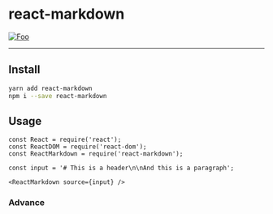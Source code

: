 # react-markdown

[![Foo](https://upload.wikimedia.org/wikipedia/commons/4/48/Markdown-mark.svg)](https://github.com/rexxars/react-markdown)

---
## Install
```bash
yarn add react-markdown
npm i --save react-markdown
```
## Usage
```
const React = require('react');
const ReactDOM = require('react-dom');
const ReactMarkdown = require('react-markdown');

const input = '# This is a header\n\nAnd this is a paragraph';

<ReactMarkdown source={input} />
```
### Advance
